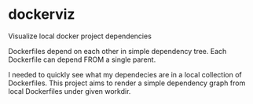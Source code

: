 # dockerviz
Visualize local docker project dependencies

Dockerfiles depend on each other in simple dependency tree. Each Dockerfile can depend FROM a single parent.

I needed to quickly see what my dependecies are in a local collection of Dockerfiles. This project aims to render a simple
dependency graph from local Dockerfiles under given workdir.

